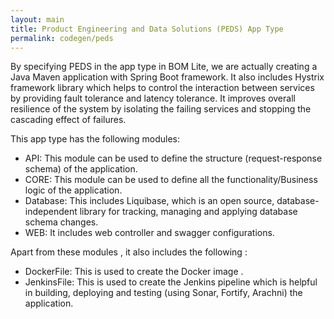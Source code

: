 ```yaml
---
layout: main
title: Product Engineering and Data Solutions (PEDS) App Type
permalink: codegen/peds
---
```


By specifying PEDS in the app type in BOM Lite, we are actually creating a Java Maven application with Spring Boot framework.
It also includes Hystrix framework library which helps to control the interaction between services by providing fault tolerance and latency tolerance. It improves overall resilience of the system by isolating the failing services and stopping the cascading effect of failures.

This app type has the following modules:
- API: This module can be used to define the structure (request-response schema) of the application.
- CORE: This module can be used to define all the functionality/Business logic  of the application.
- Database: This includes Liquibase, which is an open source, database-independent library for tracking, managing and applying database schema changes.
- WEB: It includes web controller and swagger configurations.

Apart from these modules , it also includes the following :
- DockerFile: This is used to create the Docker image .
- JenkinsFile: This is used to create the Jenkins pipeline which is helpful in building, deploying and testing (using Sonar, Fortify, Arachni) the application.
